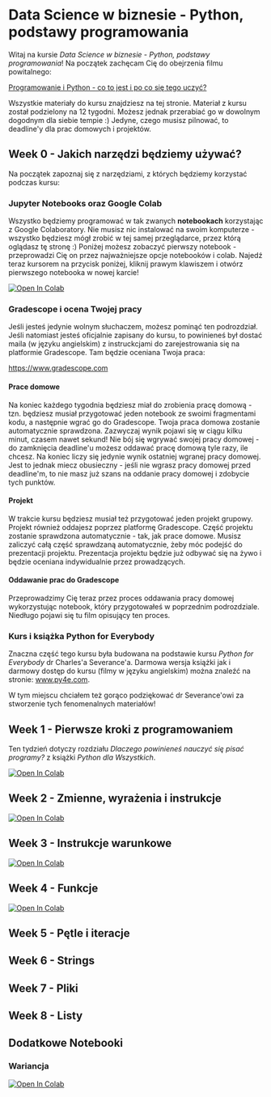 # Data Science w biznesie - Python, podstawy programowania

Witaj na kursie _Data Science w biznesie - Python, podstawy programowania_! Na początek zachęcam Cię do obejrzenia filmu powitalnego:

[Programowanie i Python - co to jest i po co się tego uczyć?](https://www.youtube.com/watch?v=tfZXlvJX744&list=PLPqn2v4HQeWzVnqMfaPOAfar0W1aa6ERp&index=1)

Wszystkie materiały do kursu znajdziesz na tej stronie. Materiał z kursu został podzielony na 12 tygodni. Możesz jednak przerabiać go w dowolnym dogodnym dla siebie tempie :) Jedyne, czego musisz pilnować, to deadline'y dla prac domowych i projektów.

## Week 0 - Jakich narzędzi będziemy używać?

Na początek zapoznaj się z narzędziami, z których będziemy korzystać podczas kursu:

### Jupyter Notebooks oraz Google Colab

Wszystko będziemy programować w tak zwanych __notebookach__ korzystając z Google Colaboratory. Nie musisz nic instalować na swoim komputerze - wszystko będziesz mógł zrobić w tej samej przeglądarce, przez którą oglądasz tę stronę :) Poniżej możesz zobaczyć pierwszy notebook - przeprowadzi Cię on przez najważniejsze opcje notebooków i colab. Najedź teraz kursorem na przycisk poniżej, kliknij prawym klawiszem i otwórz pierwszego notebooka w nowej karcie!

[![Open In Colab](https://colab.research.google.com/assets/colab-badge.svg)](https://colab.research.google.com/github/mateuszwyszynski/python_basics/blob/main/week_0/colab_notebooks.ipynb)

### Gradescope i ocena Twojej pracy

Jeśli jesteś jedynie wolnym słuchaczem, możesz pominąć ten podrozdział. Jeśli natomiast jesteś oficjalnie zapisany do kursu, to powinieneś był dostać maila (w języku angielskim) z instruckcjami do zarejestrowania się na platformie Gradescope. Tam będzie oceniana Twoja praca:

https://www.gradescope.com

#### Prace domowe

Na koniec każdego tygodnia będziesz miał do zrobienia pracę domową - tzn. będziesz musiał przygotować jeden notebook ze swoimi fragmentami kodu, a następnie wgrać go do Gradescope. Twoja praca domowa zostanie automatycznie sprawdzona. Zazwyczaj wynik pojawi się w ciągu kilku minut, czasem nawet sekund! Nie bój się wgrywać swojej pracy domowej - do zamknięcia deadline'u możesz oddawać pracę domową tyle razy, ile chcesz. Na koniec liczy się jedynie wynik ostatniej wgranej pracy domowej. Jest to jednak miecz obusieczny - jeśli nie wgrasz pracy domowej przed deadline'm, to nie masz już szans na oddanie pracy domowej i zdobycie tych punktów.

#### Projekt

W trakcie kursu będziesz musiał też przygotować jeden projekt grupowy. Projekt również oddajesz poprzez platformę Gradescope. Część projektu zostanie sprawdzona automatycznie - tak, jak prace domowe. Musisz zaliczyć całą część sprawdzaną automatycznie, żeby móc podejść do prezentacji projektu. Prezentacja projektu będzie już odbywać się na żywo i będzie oceniana indywidualnie przez prowadzących.

#### Oddawanie prac do Gradescope
Przeprowadzimy Cię teraz przez proces oddawania pracy domowej wykorzystując notebook, który przygotowałeś w poprzednim podrozdziale. Niedługo pojawi się tu film opisujący ten proces.

### Kurs i książka Python for Everybody

Znaczna część tego kursu była budowana na podstawie kursu *Python for Everybody* dr Charles'a Severance'a. Darmowa wersja książki jak i darmowy dostęp do kursu (filmy w języku angielskim) można znaleźć na stronie: www.py4e.com.

W tym miejscu chciałem też gorąco podziękować dr Severance'owi za stworzenie tych fenomenalnych materiałów!

## Week 1 - Pierwsze kroki z programowaniem

Ten tydzień dotyczy rozdziału *Dlaczego powinieneś nauczyć się pisać programy?* z książki *Python dla Wszystkich*.

[![Open In Colab](https://colab.research.google.com/assets/colab-badge.svg)](https://colab.research.google.com/github/mateuszwyszynski/python_basics/blob/main/week_1/week_1.ipynb)

## Week 2 - Zmienne, wyrażenia i instrukcje

[![Open In Colab](https://colab.research.google.com/assets/colab-badge.svg)](https://colab.research.google.com/github/mateuszwyszynski/python_basics/blob/main/week_2/week_2.ipynb)

## Week 3 - Instrukcje warunkowe

[![Open In Colab](https://colab.research.google.com/assets/colab-badge.svg)](https://colab.research.google.com/github/mateuszwyszynski/python_basics/blob/main/week_3/week_3.ipynb)

## Week 4 - Funkcje

[![Open In Colab](https://colab.research.google.com/assets/colab-badge.svg)](https://colab.research.google.com/github/mateuszwyszynski/python_basics/blob/main/week_4/week_4.ipynb)

## Week 5 - Pętle i iteracje

## Week 6 - Strings

## Week 7 - Pliki

## Week 8 - Listy

## Dodatkowe Notebooki

### Wariancja

[![Open In Colab](https://colab.research.google.com/assets/colab-badge.svg)](https://colab.research.google.com/github/mateuszwyszynski/python_basics/blob/main/additional_notebooks/variance/variance.ipynb)
